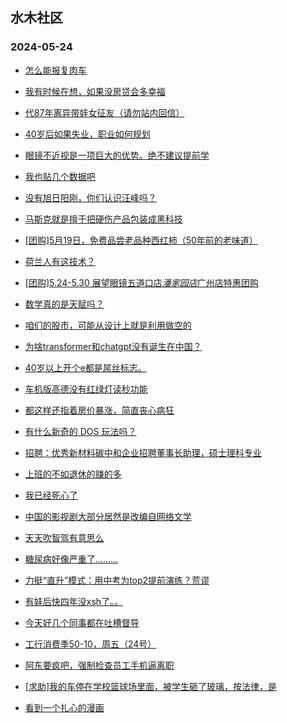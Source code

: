 ## 水木社区 
### 2024-05-24

+ [怎么能报复肉车](https://www.mysmth.net/nForum/article/AutoWorld/1944836203)

+ [我有时候在想，如果没房贷会多幸福](https://www.mysmth.net/nForum/article/FamilyLife/1766709205)

+ [代87年离异带娃女征友（请勿站内回信）](https://www.mysmth.net/nForum/article/PieLove/2882999)

+ [40岁后如果失业，职业如何规划](https://www.mysmth.net/nForum/article/WorkingLife/50937)

+ [眼镜不近视是一项巨大的优势。绝不建议提前学](https://www.mysmth.net/nForum/article/ChildEducation/2386143)

+ [我也贴几个数据吧](https://www.mysmth.net/nForum/article/OurEstate/2986576)

+ [没有旭日阳刚，你们认识汪峰吗？](https://www.mysmth.net/nForum/article/MyFamily/267359)

+ [马斯克就是擅于把硬伤产品包装成黑科技](https://www.mysmth.net/nForum/article/Aero/444518)

+ [[团购]5月19日，免费品尝老品种西红柿（50年前的老味道）](https://www.mysmth.net/nForum/article/ADAgent_TG/1321679)

+ [荷兰人有这技术？](https://www.mysmth.net/nForum/article/METech/481447)

+ [[团购]5.24-5.30 展望眼镜五道口店*潘家园店*广州店特惠团购](https://www.mysmth.net/nForum/article/ADAgent_TG/1321768)

+ [数学真的是天赋吗？](https://www.mysmth.net/nForum/article/PreUnivEdu/167772)

+ [咱们的股市，可能从设计上就是利用做空的](https://www.mysmth.net/nForum/article/Stock/10850581)

+ [为啥transformer和chatgpt没有诞生在中国？](https://www.mysmth.net/nForum/article/AI/84830)

+ [40岁以上开个e都是屌丝标志。](https://www.mysmth.net/nForum/article/AutoWorld/1944836773)

+ [车机版高德没有红绿灯读秒功能](https://www.mysmth.net/nForum/article/GreenAuto/1583153)

+ [都这样还指着房价暴涨，简直丧心病狂](https://www.mysmth.net/nForum/article/OurEstate/2987898)

+ [有什么新奇的 DOS 玩法吗？](https://www.mysmth.net/nForum/article/DOS/36158)

+ [招聘：优秀新材料碳中和企业招聘董事长助理，硕士理科专业](https://www.mysmth.net/nForum/article/Career_Upgrade/819892)

+ [上班的不如退休的赚的多](https://www.mysmth.net/nForum/article/WorkingLife/52026)

+ [我已经死心了](https://www.mysmth.net/nForum/article/FamilyLife/1766711537)

+ [中国的影视剧大部分居然是改编自网络文学](https://www.mysmth.net/nForum/article/Digest/30683)

+ [天天吹智驾有意思么](https://www.mysmth.net/nForum/article/GreenAuto/1580786)

+ [糖尿病好像严重了………](https://www.mysmth.net/nForum/article/Age/20360171)

+ [力挺“直升”模式：用中考为top2提前演练？荒谬](https://www.mysmth.net/nForum/article/PreUnivEdu/167757)

+ [有娃后快四年没xsh了。。](https://www.mysmth.net/nForum/article/Divorce/2077385)

+ [今天好几个同事都在吐槽督导](https://www.mysmth.net/nForum/article/QingJiao/867536)

+ [工行消费季50-10，周五（24号）](https://www.mysmth.net/nForum/article/CouponsLife/4487894)

+ [阿东要疯吧，强制检查员工手机逼离职](https://www.mysmth.net/nForum/article/WorkingLife/52201)

+ [[求助]我的车停在学校篮球场里面，被学生砸了玻璃，按法律，是](https://www.mysmth.net/nForum/article/AutoWorld/1944837332)

+ [看到一个扎心的漫画](https://www.mysmth.net/nForum/article/ChildEducation/2386805)

